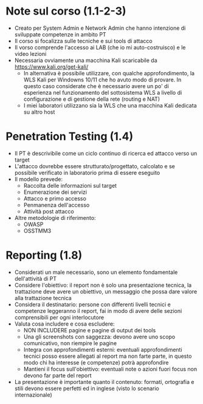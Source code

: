 
# Note sul corso (1.1-2-3)

 - Creato per System Admin e Network Admin che hanno intenzione di sviluppate competenze in ambito PT
 - Il corso si focalizza sulle tecniche e sui tools di attacco
 - Il vorso comprende l'accesso ai LAB (che io mi auto-costruisco) e le video lezioni
 - Necessaria ovviamente una macchina Kali scaricabile da https://www.kali.org/get-kali/
    - In alternativa è possibile utilizzare, con qualche approfondimento, la WLS Kali per Windowns 10/11 che ho avuto modo di provare. In questo caso considerate che è necessario avere un po' di esperienza nel funzionamento del sottosistema WLS a livello di configurazione e di gestione della rete (routing e NAT)
    - I miei laboratori utilizzano sia la WLS che una macchina Kali dedicata su altro host

# Penetration Testing (1.4)

 - Il PT è descrivibile come un ciclo continuo di ricerca ed attacco verso un target
 - L'attacco dovrebbe essere strutturato/progettato, calcolato e se possibile verificato in laboratorio prima di essere eseguito
 - Il modello prevede:
    - Raccolta delle informazioni sul target
    - Enumerazione dei servizi
    - Attacco e primo accesso
    - Penmanenza dell'accesso
    - Attività post attacco
- Altre metodologie di riferimento:
   - OWASP
   - OSSTMM3

# Reporting (1.8)

 - Considerati un male necessario, sono un elemento fondamentale dell'attività di PT
 - Considere l'obiettivo: il report non è solo una presentazione tecnica, la trattazione deve avere un obiettivo, un messaggio che possa dare valore alla trattazione tecnica
 - Considera il destinatario: persone con differenti livelli tecnici e competenze leggeranno il report, fai in modo di avere delle sezioni comprensibili per ogni interlocutore
 - Valuta cosa includere e cosa escludere:
   - NON INCLUDERE pagine e pagine di output dei tools
   - Una gli screenshots con saggezza: devono avere uno scopo comunicativo, non riempire le pagine
   - Integra con approfondimenti esterni: eventuali approfondimenti tecnici posso essere allegati al report ma non farte parte, in questo modo chi ha interesse (e competenze) potrà approfondire
   - Mantieni il focus sull'obiettivo: eventuali note o azioni fuori focus non devono far parte del report
 - La presentazione è importante quanto il contenuto: formati, ortografia e stili devono essere perfetti ed in inglese (visto lo scenario internazionale)
